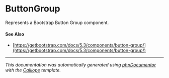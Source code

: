 # ButtonGroup

Represents a Bootstrap Button Group component.

#### See Also

- [https://getbootstrap.com/docs/5.3/components/button-group/](https://getbootstrap.com/docs/5.3/components/button-group/)

---

*This documentation was automatically generated using [phpDocumentor](http://www.phpdoc.org/) with the [Calliope](https://github.com/DaphneWebFramework/Calliope) template.*
